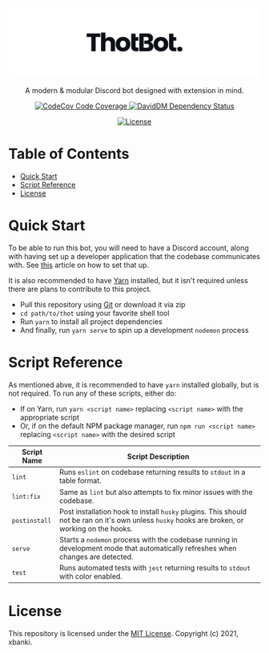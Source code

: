 <p align="center">
  <a href="https://github.com/xbanki/thot-bot/">
    <img alt="ThotBot" src="https://raw.githubusercontent.com/xbanki/thot-bot/main/.github/logo-gh.png" width="546"/>
  </a>
</p>
<p align="center">
  A modern & modular Discord bot designed with extension in mind.
</p>
<p align="center">
  <a href="https://app.codecov.io/gh/xbanki/thot-bot/branch/main">
    <img alt="CodeCov Code Coverage" src="https://img.shields.io/codecov/c/gh/xbanki/thot-bot?logo=codecov&style=flat-square"/>
  </a>
  <a href="https://david-dm.org/xbanki/thot-bot">
    <img alt="DavidDM Dependency Status" src="https://img.shields.io/david/xbanki/thot-bot?style=flat-square"/>
  </a>
</p>
<p align="center">
  <a href="https://github.com/xbanki/thot-bot/blob/master/LICENSE">
    <img alt="License" src="https://img.shields.io/github/license/xbanki/thot-bot?style=flat-square"/>
  </a>
</p>

# Table of Contents #

 - [Quick Start](#quick-start)
 - [Script Reference](#script-reference)
 - [License](#license)

# Quick Start #

To be able to run this bot, you will need to have a Discord account, along with having set up a developer application that the codebase communicates with. See [this](https://discordpy.readthedocs.io/en/latest/discord.html) article on how to set that up.

It is also recommended to have [Yarn](https://yarnpkg.com/) installed, but it isn't required unless there are plans to contribute to this project.

 - Pull this repository using [Git](https://git-scm.com/) or download it via zip
 - `cd path/to/thot` using your favorite shell tool
 - Run `yarn` to install all project dependencies
 - And finally, run `yarn serve` to spin up a development `nodemon` process

# Script Reference #

As mentioned abve, it is recommended to have `yarn` installed globally, but is not required. To run any of these scripts, either do:

 - If on Yarn, run `yarn <script name>` replacing `<script name>` with the appropriate script
 - Or, if on the default NPM package manager, run `npm run <script name>` replacing `<script name>` with the desired script

| Script Name | Script Description |
|---|---|
| `lint` | Runs `eslint` on codebase returning results to `stdout` in a table format. |
| `lint:fix` | Same as `lint` but also attempts to fix minor issues with the codebase. |
| `postinstall` | Post installation hook to install `husky` plugins. This should not be ran on it's own unless `husky` hooks are broken, or working on the hooks. |
| `serve` | Starts a `nodemon` process with the codebase running in development mode that automatically refreshes when changes are detected. |
| `test` | Runs automated tests with `jest` returning results to `stdout` with color enabled. |

# License #

This repository is licensed under the [MIT License](#license). Copyright (c) 2021, xbanki.
